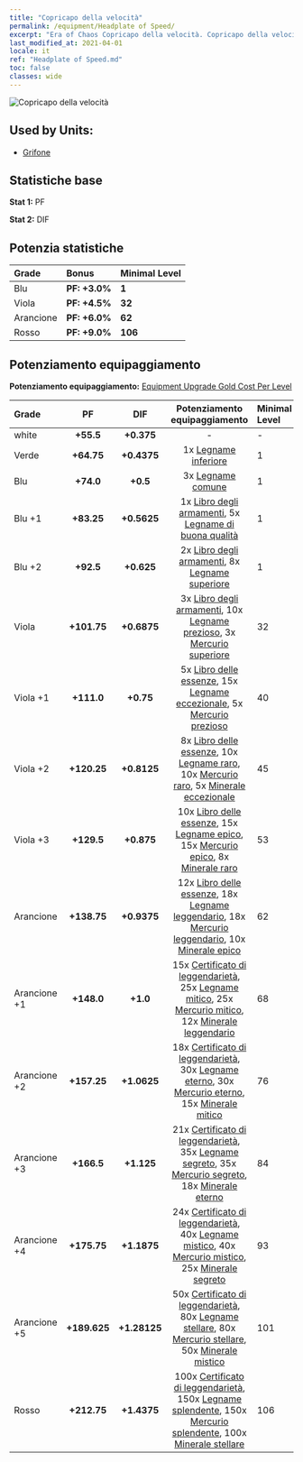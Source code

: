 ```yaml
---
title: "Copricapo della velocità"
permalink: /equipment/Headplate of Speed/
excerpt: "Era of Chaos Copricapo della velocità. Copricapo della velocità"
last_modified_at: 2021-04-01
locale: it
ref: "Headplate of Speed.md"
toc: false
classes: wide
---
```


  ![Copricapo della velocità](/images/e/e_1032.png)

## Used by Units:

* [Grifone](/it/units/Griffin/) 


## Statistiche base
 **Stat 1:** PF

 **Stat 2:** DIF

## Potenzia statistiche

  |     Grade    |   Bonus | Minimal Level | 
  |:-------------|:--------|:--------------| 
  | Blu | **PF: +3.0%** | **1** | 
  | Viola | **PF: +4.5%** | **32** | 
  | Arancione | **PF: +6.0%** | **62** | 
  | Rosso | **PF: +9.0%** | **106** | 


## Potenziamento equipaggiamento
 **Potenziamento equipaggiamento:** [Equipment Upgrade Gold Cost Per Level](/equipment/EquipmentUpgradeCostPerLevel/) 

  |          Grade      | PF | DIF | Potenziamento equipaggiamento | Minimal Level |
  |:--------------------|:---------:|:---------:|:----------------:|:--------------|
  | white | **+55.5** | **+0.375** | - | - |
  | Verde | **+64.75** | **+0.4375** | 1x [Legname inferiore](/it/Items/mat_1/) | 1 |
  | Blu | **+74.0** | **+0.5** | 3x [Legname comune](/it/Items/mat_7/) | 1 |
  | Blu +1 | **+83.25** | **+0.5625** | 1x [Libro degli armamenti](/it/Items/mat_18/), 5x [Legname di buona qualità](/it/Items/mat_13/) | 1 |
  | Blu +2 | **+92.5** | **+0.625** | 2x [Libro degli armamenti](/it/Items/mat_25/), 8x [Legname superiore](/it/Items/mat_20/) | 1 |
  | Viola | **+101.75** | **+0.6875** | 3x [Libro degli armamenti](/it/Items/mat_32/), 10x [Legname prezioso](/it/Items/mat_27/), 3x [Mercurio superiore](/it/Items/mat_21/) | 32 |
  | Viola +1 | **+111.0** | **+0.75** | 5x [Libro delle essenze](/it/Items/mat_39/), 15x [Legname eccezionale](/it/Items/mat_34/), 5x [Mercurio prezioso](/it/Items/mat_28/) | 40 |
  | Viola +2 | **+120.25** | **+0.8125** | 8x [Libro delle essenze](/it/Items/mat_46/), 10x [Legname raro](/it/Items/mat_41/), 10x [Mercurio raro](/it/Items/mat_42/), 5x [Minerale eccezionale](/it/Items/mat_33/) | 45 |
  | Viola +3 | **+129.5** | **+0.875** | 10x [Libro delle essenze](/it/Items/mat_53/), 15x [Legname epico](/it/Items/mat_48/), 15x [Mercurio epico](/it/Items/mat_49/), 8x [Minerale raro](/it/Items/mat_40/) | 53 |
  | Arancione | **+138.75** | **+0.9375** | 12x [Libro delle essenze](/it/Items/mat_60/), 18x [Legname leggendario](/it/Items/mat_55/), 18x [Mercurio leggendario](/it/Items/mat_56/), 10x [Minerale epico](/it/Items/mat_47/) | 62 |
  | Arancione +1 | **+148.0** | **+1.0** | 15x [Certificato di leggendarietà](/it/Items/mat_67/), 25x [Legname mitico](/it/Items/mat_62/), 25x [Mercurio mitico](/it/Items/mat_63/), 12x [Minerale leggendario](/it/Items/mat_54/) | 68 |
  | Arancione +2 | **+157.25** | **+1.0625** | 18x [Certificato di leggendarietà](/it/Items/mat_74/), 30x [Legname eterno](/it/Items/mat_69/), 30x [Mercurio eterno](/it/Items/mat_70/), 15x [Minerale mitico](/it/Items/mat_61/) | 76 |
  | Arancione +3 | **+166.5** | **+1.125** | 21x [Certificato di leggendarietà](/it/Items/mat_81/), 35x [Legname segreto](/it/Items/mat_76/), 35x [Mercurio segreto](/it/Items/mat_77/), 18x [Minerale eterno](/it/Items/mat_68/) | 84 |
  | Arancione +4 | **+175.75** | **+1.1875** | 24x [Certificato di leggendarietà](/it/Items/mat_88/), 40x [Legname mistico](/it/Items/mat_83/), 40x [Mercurio mistico](/it/Items/mat_84/), 25x [Minerale segreto](/it/Items/mat_75/) | 93 |
  | Arancione +5 | **+189.625** | **+1.28125** | 50x [Certificato di leggendarietà](/it/Items/mat_95/), 80x [Legname stellare](/it/Items/mat_90/), 80x [Mercurio stellare](/it/Items/mat_91/), 50x [Minerale mistico](/it/Items/mat_82/) | 101 |
  | Rosso | **+212.75** | **+1.4375** | 100x [Certificato di leggendarietà](/it/Items/mat_102/), 150x [Legname splendente](/it/Items/mat_97/), 150x [Mercurio splendente](/it/Items/mat_98/), 100x [Minerale stellare](/it/Items/mat_89/) | 106 |

